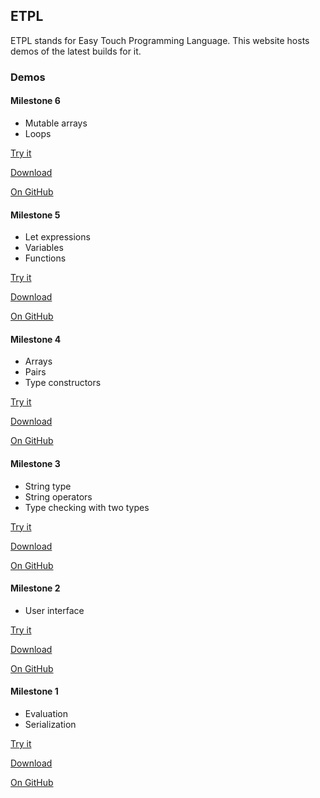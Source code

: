 ## ETPL

ETPL stands for Easy Touch Programming Language.
This website hosts demos of the latest builds for it.

### Demos

#### Milestone 6
* Mutable arrays
* Loops

[Try it](demo/milestone6/)

[Download](https://github.com/dratini0/etpl/releases/download/milestone6/milestone6.zip)

[On GitHub](https://github.com/dratini0/etpl/releases/tag/milestone6)

#### Milestone 5
* Let expressions
* Variables
* Functions

[Try it](demo/milestone5/)

[Download](https://github.com/dratini0/etpl/releases/download/milestone5/milestone5.zip)

[On GitHub](https://github.com/dratini0/etpl/releases/tag/milestone5)

#### Milestone 4
* Arrays
* Pairs
* Type constructors

[Try it](demo/milestone4/)

[Download](https://github.com/dratini0/etpl/releases/download/milestone4/milestone4.zip)

[On GitHub](https://github.com/dratini0/etpl/releases/tag/milestone4)

#### Milestone 3
* String type
* String operators
* Type checking with two types

[Try it](demo/milestone3/)

[Download](https://github.com/dratini0/etpl/releases/download/milestone3/milestone3.zip)

[On GitHub](https://github.com/dratini0/etpl/releases/tag/milestone3)

#### Milestone 2
* User interface

[Try it](demo/milestone2/)

[Download](https://github.com/dratini0/etpl/releases/download/milestone2/milestone2.zip)

[On GitHub](https://github.com/dratini0/etpl/releases/tag/milestone2)

#### Milestone 1
* Evaluation
* Serialization

[Try it](demo/milestone1/)

[Download](https://github.com/dratini0/etpl/releases/download/milestone1/milestone1.zip)

[On GitHub](https://github.com/dratini0/etpl/releases/tag/milestone1)


